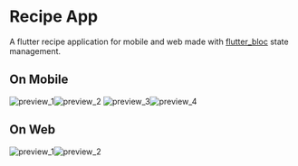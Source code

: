 
# Recipe App

  

  

A flutter recipe application for mobile and web made with [flutter_bloc](https://bloclibrary.dev/#/) state management.

  

  

## On Mobile

<img  src="./lib/assets/mobile/1.png"  alt="preview_1" /><img  src="./lib/assets/mobile/2.png"  alt="preview_2" />
<img  src="./lib/assets/mobile/3.png"  alt="preview_3" /><img  src="./lib/assets/mobile/4.png"  alt="preview_4" />

## On Web

<img  src="./lib/assets/web/1.png"  alt="preview_1" /><img  src="./lib/assets/web/2.png"  alt="preview_2" />